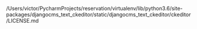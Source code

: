 /Users/victor/PycharmProjects/reservation/virtualenv/lib/python3.6/site-packages/djangocms_text_ckeditor/static/djangocms_text_ckeditor/ckeditor/LICENSE.md